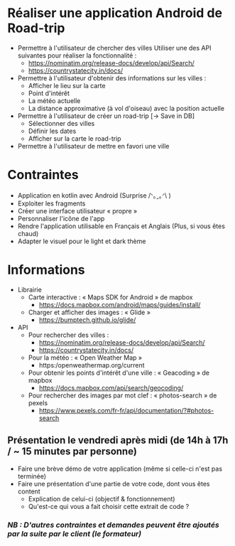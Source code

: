 # Réaliser une application Android de Road-trip
- Permettre à l'utilisateur de chercher des villes
Utiliser une des API suivantes pour réaliser la fonctionnalité :
    * https://nominatim.org/release-docs/develop/api/Search/
    * https://countrystatecity.in/docs/
- Permettre à l'utilisateur d'obtenir des informations sur les villes : 
    * Afficher le lieu sur la carte
    * Point d'intérêt
    * La météo actuelle
    * La distance approximative (à vol d'oiseau) avec la position actuelle
- Permettre à l'utilisateur de créer un road-trip [-> Save in DB]
    * Sélectionner des villes
    * Définir les dates 
    * Afficher sur la carte le road-trip
- Permettre à l'utilisateur de mettre en favori une ville

# Contraintes
- Application en kotlin avec Android (Surprise /ᐠ｡ꞈ｡ᐟ\ )
- Exploiter les fragments
- Créer une interface utilisateur « propre »
- Personnaliser l'icône de l'app
- Rendre l'application utilisable en Français et Anglais (Plus, si vous êtes chaud)
- Adapter le visuel pour le light et dark thème

# Informations
- Librairie
    * Carte interactive : « Maps SDK for Android » de mapbox
        * https://docs.mapbox.com/android/maps/guides/install/
    * Charger et afficher des images : « Glide »
        * https://bumptech.github.io/glide/
- API
    * Pour rechercher des villes :
        * https://nominatim.org/release-docs/develop/api/Search/
        * https://countrystatecity.in/docs/
    * Pour la météo : « Open Weather Map »
        * https:/openweathermap.org/current
    * Pour obtenir les points d'intérêt d'une ville : « Geacoding » de mapbox
        * https://docs.mapbox.com/api/search/geocoding/
    * Pour rechercher des images par mot clef : « photos-search » de pexels
        * https://www.pexels.com/fr-fr/api/documentation/?#photos-search

## Présentation le vendredi après midi (de 14h à 17h / ~ 15 minutes par personne)

* Faire une brève démo de votre application (même si celle-ci n'est pas terminée)
* Faire une présentation d'une partie de votre code, dont vous êtes content
    * Explication de celui-ci (objectif & fonctionnement)
    * Qu'est-ce qui vous a fait choisir cette extrait de code ?

### <i>NB : D'autres contraintes et demandes peuvent être ajoutés par la suite par le client (le formateur)</i>
